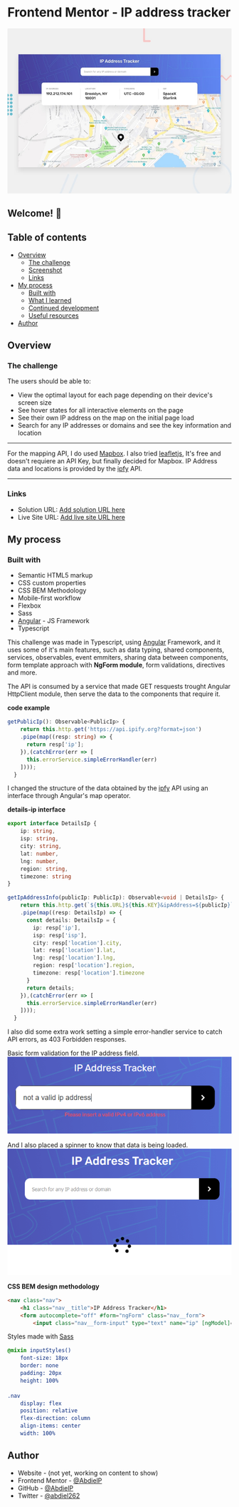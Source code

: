 # Frontend Mentor - IP address tracker

![Design preview for the IP address tracker coding challenge](./src/assets/captures/desktop-preview.jpg)

## Welcome! 👋

## Table of contents

- [Overview](#overview)
  - [The challenge](#the-challenge)
  - [Screenshot](#screenshot)
  - [Links](#links)
- [My process](#my-process)
  - [Built with](#built-with)
  - [What I learned](#what-i-learned)
  - [Continued development](#continued-development)
  - [Useful resources](#useful-resources)
- [Author](#author)

## Overview

### The challenge

The users should be able to:

- View the optimal layout for each page depending on their device's screen size
- See hover states for all interactive elements on the page
- See their own IP address on the map on the initial page load
- Search for any IP addresses or domains and see the key information and location

---

For the mapping API, I do used [Mapbox](https://www.mapbox.com/). 
I also tried [leafletjs](https://leafletjs.com/), It's free and doesn't requiere an API Key, but finally decided for Mapbox. 
IP Address data and locations is provided by the [ipfy](https://www.ipify.org/) API.

---

### Links

- Solution URL: [Add solution URL here](https://www.frontendmentor.io/solutions/angular-ip-address-tracker-OQNnXgACk)
- Live Site URL: [Add live site URL here](https://abdielp.github.io/Angular-ip-address-tracker)

## My process

### Built with

- Semantic HTML5 markup
- CSS custom properties
- CSS BEM Methodology
- Mobile-first workflow
- Flexbox
- Sass
- [Angular](https://angular.io/) - JS Framework
- Typescript

This challenge was made in Typescript, using [Angular](https://angular.io/) Framework, and it uses some of it's main features, such as data typing, shared components, services, observables, event emmiters, sharing data between components, form template approach with **NgForm module**, form validations, directives and more.

The API is consumed by a service that made GET resquests trought Angular HttpClient module, then serve the data to the components that require it.

**code example**
```ts
getPublicIp(): Observable<PublicIp> {
    return this.http.get('https://api.ipify.org?format=json')
    .pipe(map((resp: string) => {
      return resp['ip'];
    }),(catchError(err => [
      this.errorService.simpleErrorHandler(err)
    ])));
  }
```

I changed the structure of the data obtained by the [ipfy](https://www.ipify.org/) API using an interface through Angular's map operator.

**details-ip interface**
```ts
export interface DetailsIp {
    ip: string,
    isp: string,
    city: string,
    lat: number,
    lng: number,
    region: string,
    timezone: string
}
```
```ts
getIpAddressInfo(publicIp: PublicIp): Observable<void | DetailsIp> {
    return this.http.get(`${this.URL}${this.KEY}&ipAddress=${publicIp}`)
    .pipe(map((resp: DetailsIp) => {
      const details: DetailsIp = {
        ip: resp['ip'],
        isp: resp['isp'],
        city: resp['location'].city,
        lat: resp['location'].lat,
        lng: resp['location'].lng,
        region: resp['location'].region,
        timezone: resp['location'].timezone
      }
      return details;
    }),(catchError(err => [
      this.errorService.simpleErrorHandler(err)
    ])));
  }
```
I also did some extra work setting a simple error-handler service to catch API errors, as 403 Forbidden responses. 

Basic form validation for the IP address field.
![SVG Spinner](./src/assets/captures/validation.png)

And I also placed a spinner to know that data is being loaded.
![SVG Spinner](./src/assets/captures/spinner.png)

**CSS BEM design methodology**
```html
<nav class="nav">
    <h1 class="nav__title">IP Address Tracker</h1>
    <form autocomplete="off" #form="ngForm" class="nav__form">
        <input class="nav__form-input" type="text" name="ip" [ngModel]="form.ip" placeholder="Search for any IP address or domain" required>
```
Styles made with [Sass](https://sass-lang.com/)

```scss
@mixin inputStyles()
    font-size: 18px
    border: none
    padding: 20px
    height: 100%

.nav 
    display: flex
    position: relative
    flex-direction: column
    align-items: center
    width: 100%
```

## Author

- Website - (not yet, working on content to show)
- Frontend Mentor - [@AbdielP](https://www.frontendmentor.io/profile/AbdielP)
- GitHub - [@AbdielP](https://github.com/AbdielP)
- Twitter - [@abdiel262](https://twitter.com/Abdiel262)
